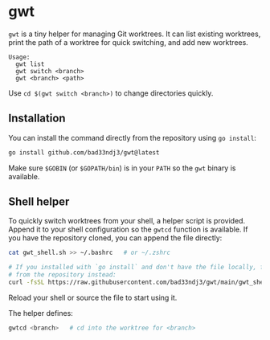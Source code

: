 # gwt

`gwt` is a tiny helper for managing Git worktrees. It can list existing worktrees,
print the path of a worktree for quick switching, and add new worktrees.

```
Usage:
  gwt list
  gwt switch <branch>
  gwt <branch> <path>
```

Use `cd $(gwt switch <branch>)` to change directories quickly.

## Installation

You can install the command directly from the repository using `go install`:

```bash
go install github.com/bad33ndj3/gwt@latest
```

Make sure `$GOBIN` (or `$GOPATH/bin`) is in your `PATH` so the `gwt` binary is
available.

## Shell helper

To quickly switch worktrees from your shell, a helper script is provided. Append
it to your shell configuration so the `gwtcd` function is available. If you have the repository cloned, you can append the file directly:

```bash
cat gwt_shell.sh >> ~/.bashrc   # or ~/.zshrc

# If you installed with `go install` and don't have the file locally, fetch it
# from the repository instead:
curl -fsSL https://raw.githubusercontent.com/bad33ndj3/gwt/main/gwt_shell.sh >> ~/.bashrc   # or ~/.zshrc
```

Reload your shell or source the file to start using it.

The helper defines:

```bash
gwtcd <branch>   # cd into the worktree for <branch>
```
